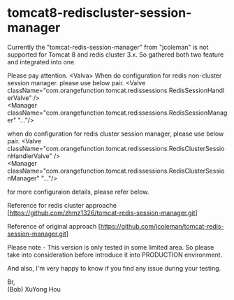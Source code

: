 # tomcat8-rediscluster-session-manager

Currently the "tomcat-redis-session-manager" from "jcoleman" is not supported for Tomcat 8 and redis cluster 3.x.
So gathered both two feature and integrated into one.

Please pay attention.
&#x3C;Valva&#x3E;
When do configuration for redis non-cluster session manager. please use below pair.
&#x3C;Valve className="com.orangefunction.tomcat.redissessions.RedisSessionHandlerValve" /&#x3E;<br>
&#x3C;Manager className="com.orangefunction.tomcat.redissessions.RedisSessionManager" "..."/&#x3E;

when do configuration for redis cluster session manager, please use below pair.
&#x3C;Valve className="com.orangefunction.tomcat.redissessions.RedisClusterSessionHandlerValve" /&#x3E;<br>
&#x3C;Manager className="com.orangefunction.tomcat.redissessions.RedisClusterSessionManager" "..."/&#x3E;

for more configuraion details, please refer below.

Reference for redis cluster approache
[https://github.com/zhmz1326/tomcat-redis-session-manager.git]

Reference of original approach
[https://github.com/jcoleman/tomcat-redis-session-manager.git]


Please note - This version is only tested in some limited area. So please take into consideration before introduce it into PRODUCTION environment.  

And also, I'm very happy to know if you find any issue during your testing.

Br, <br>
(Bob) XuYong Hou
